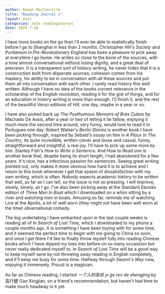 ```yaml
---
author: Rowan MacConville
title: "Reading Journal 1"
layout: post
categories: note readingJournal
date: 2025-7-18
---
```


I have more books on the go then I'll ever be able to realistically finish before I go to Shanghai in less than 2 months. Christopher Hill's *Society and Puritanism in Pre-Revolutionary England* has been a pleasure to pick away at everytime I go home. He writes so close to the bone of the sources, with a tone almost conversational without losing dignity, and a great deal of precision. It is a transparent sort of history writing, he never hides that it is a construction built from disperate sources, cohesion comes from his mastery, his ability to be in conversation with all these sources and put them all into conversation with each other. I rarely read history this well written. Although I have no idea of the books current relevance in the scholarship of the English revolution, reading it for the gist of things, and for an education in history writing is more than enough. I'll finish it, and the rest of the beautiful Verso editions of Hill, one day, maybe in a year or so.

I have also picked back up *The Posthumous Memoirs of Brás Cubas* by Machado De Assis, after a year or two of letting it lie fallow, enjoying it much more the second time around, very funny, would love to read it in Portugues one day. Robert Walser's *Berlin Stories* is another book I have been picking through, inspired by Sebald's essay on him in *A Place In The Country*, its quite incredible, written clever and loose and casual, funny, straightforward and insightful, a real joy. I'll have to pick up some more by him. Stanley Fish's *How to Write a Sentence: And How to Read one* is another book that, despite being its short length, I had abandoned for a few years. It's nice, has a infectious passion for sentences. Seeing great writing pointed out, only makes it more obvious how hard it is to achieve and I return to this book whenever I get that spasm of dissatisfaction with my own writing, which is often. Nobody expects academic history to be written that well, as far as I can tell, so the issue is not so pressing. I will improve, slowly, slowly, as I go. I've also been picking away at the Standard Ebooks edition of *Three Men In Boat* which I downloaded on a whim sitting by a river and watching men in boats. Amusing so far, reminds me of watching Live at the Apollo, a lot of well worn (they might not have been well worn at the time) obversational comedy.

The big undertaking I have embarked upon in the last couple weeks is reading all of *In Search of Lost Time*, which I downloaded to my phone a couple months ago. It is something I have been toying with for some time, and it seemed the perfect time to begin with me going to China so soon, and once I get there I'd like to finally throw myslef fully into reading Chinese books which I have dipped my toes into before on so many occassion but never really dedicated myself to. *In Search of Lost Time* will be a good way to keep myself sane by not throwing away reading in English completely, and it'll keep me busy for some time. Halfway through *Swann's Way* now, enjoying it immensely. Proust is a magician.

As far as Chinese reading, I started *一个人的圣经 yi ge ren de shengjing* by 高行健 Gao Xingjian, on a friend's recommendation, but haven't had time to make much headway in it yet.
